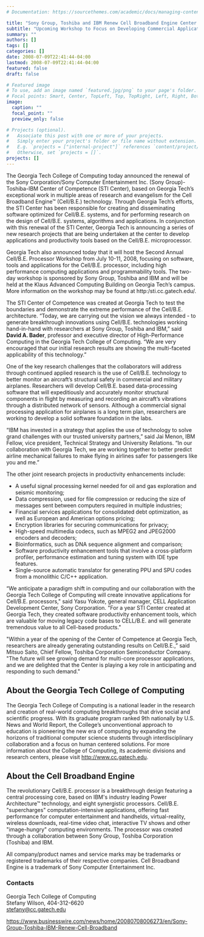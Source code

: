 ```yaml
---
# Documentation: https://sourcethemes.com/academic/docs/managing-content/

title: "Sony Group, Toshiba and IBM Renew Cell Broadband Engine Center with Georgia Tech"
subtitle: "Upcoming Workshop to Focus on Developing Commercial Applications and Productivity Software for Cell Broadband Engine (Cell/B.E.) Processor"
summary: ""
authors: []
tags: []
categories: []
date: 2008-07-09T22:41:44-04:00
lastmod: 2008-07-09T22:41:44-04:00
featured: false
draft: false

# Featured image
# To use, add an image named `featured.jpg/png` to your page's folder.
# Focal points: Smart, Center, TopLeft, Top, TopRight, Left, Right, BottomLeft, Bottom, BottomRight.
image:
  caption: ""
  focal_point: ""
  preview_only: false

# Projects (optional).
#   Associate this post with one or more of your projects.
#   Simply enter your project's folder or file name without extension.
#   E.g. `projects = ["internal-project"]` references `content/project/deep-learning/index.md`.
#   Otherwise, set `projects = []`.
projects: []
---
```


 
The Georgia Tech College of Computing today announced the renewal of the Sony Corporation/Sony Computer Entertainment Inc. (Sony Group)-Toshiba-IBM Center of Competence (STI Center), based on Georgia Tech’s exceptional work in multiple areas of research and evangelism for the Cell Broadband Engine™ (Cell/B.E.) technology. Through Georgia Tech’s efforts, the STI Center has been responsible for creating and disseminating software optimized for Cell/B.E. systems, and for performing research on the design of Cell/B.E. systems, algorithms and applications. In conjunction with this renewal of the STI Center, Georgia Tech is announcing a series of new research projects that are being undertaken at the center to develop applications and productivity tools based on the Cell/B.E. microprocessor.

Georgia Tech also announced today that it will host the Second Annual Cell/B.E. Processor Workshop from July 10-11, 2008, focusing on software, tools and applications for the Cell/B.E. processor, including high performance computing applications and programmability tools. The two-day workshop is sponsored by Sony Group, Toshiba and IBM and will be held at the Klaus Advanced Computing Building on Georgia Tech’s campus. More information on the workshop may be found at http:/sti.cc.gatech.edu/.

The STI Center of Competence was created at Georgia Tech to test the boundaries and demonstrate the extreme performance of the Cell/B.E. architecture. “Today, we are carrying out the vision we always intended - to generate breakthrough innovations using Cell/B.E. technologies working hand-in-hand with researchers at Sony Group, Toshiba and IBM,” said **David A. Bader**, professor and executive director of High-Performance Computing in the Georgia Tech College of Computing. “We are very encouraged that our initial research results are showing the multi-faceted applicability of this technology.”

One of the key research challenges that the collaborators will address through continued applied research is the use of Cell/B.E. technology to better monitor an aircraft’s structural safety in commercial and military airplanes. Researchers will develop Cell/B.E. based data-processing software that will expeditiously and accurately monitor structural components in flight by measuring and recording an aircraft’s vibrations through a distributed network of sensors. Although a commercial signal processing application for airplanes is a long term plan, researchers are working to develop a solid software foundation in the labs.

“IBM has invested in a strategy that applies the use of technology to solve grand challenges with our trusted university partners,” said Jai Menon, IBM Fellow, vice president, Technical Strategy and University Relations. “In our collaboration with Georgia Tech, we are working together to better predict airline mechanical failures to make flying in airlines safer for passengers like you and me.”

The other joint research projects in productivity enhancements include:

* A useful signal processing kernel needed for oil and gas exploration and seismic monitoring;
* Data compression, used for file compression or reducing the size of messages sent between computers required in multiple industries;
* Financial services applications for consolidated debt optimization, as well as European and American options pricing;
* Encryption libraries for securing communications for privacy;
* High-speed multimedia codecs, such as MPEG2 and JPEG2000 encoders and decoders;
* Bioinformatics, such as DNA sequence alignment and comparison;
* Software productivity enhancement tools that involve a cross-platform profiler, performance estimation and tuning system with IDE type features.
* Single-source automatic translator for generating PPU and SPU codes from a monolithic C/C++ application.

“We anticipate a paradigm shift in computing and our collaboration with the Georgia Tech College of Computing will create innovative applications for Cell/B.E. processors," said Yasu Yokote, general manager, CELL Application Development Center, Sony Corporation. "For a year STI Center created at Georgia Tech, they created software productivity enhancement tools, which are valuable for moving legacy code bases to CELL/B.E. and will generate tremendous value to all Cell-based products."

"Within a year of the opening of the Center of Competence at Georgia Tech, researchers are already generating outstanding results on Cell/B.E.,” said Mitsuo Saito, Chief Fellow, Toshiba Corporation Semiconductor Company. "The future will see growing demand for multi-core processor applications, and we are delighted that the Center is playing a key role in anticipating and responding to such demand."

## About the Georgia Tech College of Computing ##

The Georgia Tech College of Computing is a national leader in the research and creation of real-world computing breakthroughs that drive social and scientific progress. With its graduate program ranked 9th nationally by U.S. News and World Report, the College’s unconventional approach to education is pioneering the new era of computing by expanding the horizons of traditional computer science students through interdisciplinary collaboration and a focus on human centered solutions. For more information about the College of Computing, its academic divisions and research centers, please visit http://www.cc.gatech.edu.

## About the Cell Broadband Engine ##

The revolutionary Cell/B.E. processor is a breakthrough design featuring a central processing core, based on IBM's industry leading Power Architecture™ technology, and eight synergistic processors. Cell/B.E. "supercharges" computation-intensive applications, offering fast performance for computer entertainment and handhelds, virtual-reality, wireless downloads, real-time video chat, interactive TV shows and other "image-hungry" computing environments. The processor was created through a collaboration between Sony Group, Toshiba Corporation (Toshiba) and IBM.

All company/product names and service marks may be trademarks or registered trademarks of their respective companies. Cell Broadband Engine is a trademark of Sony Computer Entertainment Inc.

### Contacts ###
Georgia Tech College of Computing    
Stefany Wilson, 404-312-6620    
stefany@cc.gatech.edu    

https://www.businesswire.com/news/home/20080708006273/en/Sony-Group-Toshiba-IBM-Renew-Cell-Broadband